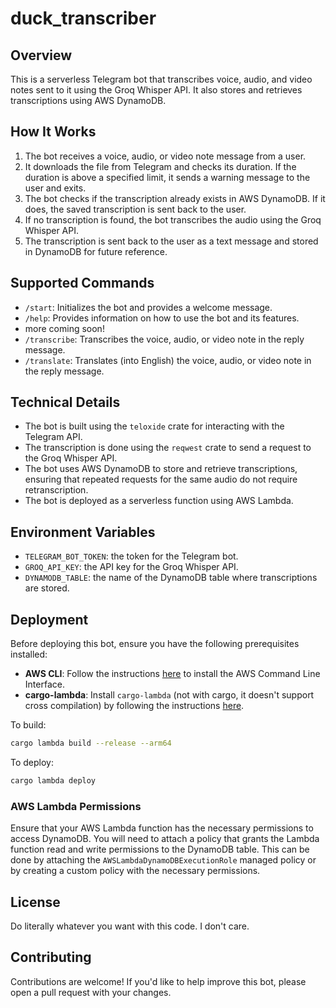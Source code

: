 # **duck_transcriber**

## Overview

This is a serverless Telegram bot that transcribes voice, audio, and video notes sent to it using the Groq Whisper API. It also stores and retrieves transcriptions using AWS DynamoDB.

## **How It Works**

1. The bot receives a voice, audio, or video note message from a user.
2. It downloads the file from Telegram and checks its duration. If the duration is above a specified limit, it sends a warning message to the user and exits.
3. The bot checks if the transcription already exists in AWS DynamoDB. If it does, the saved transcription is sent back to the user.
4. If no transcription is found, the bot transcribes the audio using the Groq Whisper API.
5. The transcription is sent back to the user as a text message and stored in DynamoDB for future reference.

## **Supported Commands**

- `/start`: Initializes the bot and provides a welcome message.
- `/help`: Provides information on how to use the bot and its features.
- more coming soon!
- `/transcribe`: Transcribes the voice, audio, or video note in the reply message.
- `/translate`: Translates (into English) the voice, audio, or video note in the reply message.

## **Technical Details**

- The bot is built using the `teloxide` crate for interacting with the Telegram API.
- The transcription is done using the `reqwest` crate to send a request to the Groq Whisper API.
- The bot uses AWS DynamoDB to store and retrieve transcriptions, ensuring that repeated requests for the same audio do not require retranscription.
- The bot is deployed as a serverless function using AWS Lambda.

## **Environment Variables**

- `TELEGRAM_BOT_TOKEN`: the token for the Telegram bot.
- `GROQ_API_KEY`: the API key for the Groq Whisper API.
- `DYNAMODB_TABLE`: the name of the DynamoDB table where transcriptions are stored.

## **Deployment**

Before deploying this bot, ensure you have the following prerequisites installed:

- **AWS CLI**: Follow the instructions [here](https://aws.amazon.com/cli/) to install the AWS Command Line Interface.
- **cargo-lambda**: Install `cargo-lambda` (not with cargo, it doesn't support cross compilation) by following the instructions [here](https://www.cargo-lambda.info/guide/getting-started.html).

To build:

```bash
cargo lambda build --release --arm64
```

To deploy:

```bash
cargo lambda deploy
```

### **AWS Lambda Permissions**

Ensure that your AWS Lambda function has the necessary permissions to access DynamoDB. You will need to attach a policy that grants the Lambda function read and write permissions to the DynamoDB table. This can be done by attaching the `AWSLambdaDynamoDBExecutionRole` managed policy or by creating a custom policy with the necessary permissions.

## **License**

Do literally whatever you want with this code. I don't care.

## **Contributing**

Contributions are welcome! If you'd like to help improve this bot, please open a pull request with your changes.